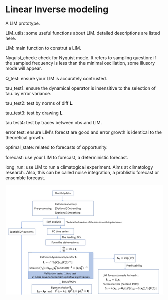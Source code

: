 # Linear Inverse modeling
A LIM prototype.

LIM_utils: some useful functions about LIM. detailed descriptions are listed here.

LIM: main function to construt a LIM.

Nyquist_check: check for Nyquist mode. It refers to sampling question: if the sampled frequency is less than the minimal oscillation, some illusory mode will appear.

Q_test: ensure your LIM is accurately contrusted.

tau_test1: ensure the dynamical operator is insensitive to the selection of tau. by error variance.

tau_test2: test by norms of diff **L**.

tau_test3: test by drawing **L**.

tau test4: test by traces between obs and LIM.

error test: ensure LIM's forecst are good and error growth is identical to the theoretical growth.

optimal_state: related to forecasts of opportunity.

forecast: use your LIM to forecast, a deterministic forecast.

long_run: use LIM to run a climatogical experiment. Aims at climatology research. Also, this can be called noise integration, a problistic forecast or ensemble forecast.

![这是图片](LIM_flowchart.png)
